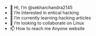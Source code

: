 - 👋 Hi, I’m @sekharchandra2145
- 👀 I’m interested in entical hacking
- 🌱 I’m currently learning hacking articles
- 💞️ I’m looking to collaborate on Linux
- 📫 How to reach me Anyone website

<!---
sekharchandra2145/sekharchandra2145 is a ✨ special ✨ repository because its `README.md` (this file) appears on your GitHub profile.
You can click the Preview link to take a look at your changes.
--->
